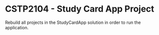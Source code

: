 # CSTP2104 - Study Card App Project

Rebuild all projects in the StudyCardApp solution in order to run the application.
